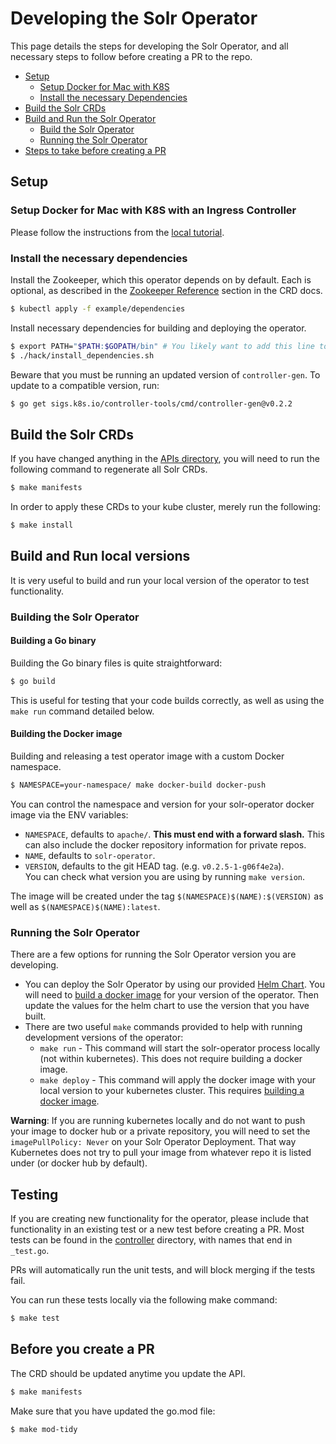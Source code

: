 # Developing the Solr Operator

This page details the steps for developing the Solr Operator, and all necessary steps to follow before creating a PR to the repo.

 - [Setup](#setup)
    - [Setup Docker for Mac with K8S](#setup-docker-for-mac-with-k8s-with-an-ingress-controller)
    - [Install the necessary Dependencies](#install-the-necessary-dependencies)
 - [Build the Solr CRDs](#build-the-solr-crds)
 - [Build and Run the Solr Operator](#build-and-run-local-versions)
    - [Build the Solr Operator](#building-the-solr-operator)
    - [Running the Solr Operator](#running-the-solr-operator)
 - [Steps to take before creating a PR](#before-you-create-a-pr)
 
## Setup

### Setup Docker for Mac with K8S with an Ingress Controller

Please follow the instructions from the [local tutorial](local_tutorial.md#setup-docker-for-mac-with-k8s).

### Install the necessary dependencies

Install the Zookeeper, which this operator depends on by default.
Each is optional, as described in the [Zookeeper Reference](solr-cloud/solr-cloud-crd.md#zookeeper-reference) section in the CRD docs.

```bash
$ kubectl apply -f example/dependencies
```

Install necessary dependencies for building and deploying the operator.
```bash
$ export PATH="$PATH:$GOPATH/bin" # You likely want to add this line to your ~/.bashrc or ~/.bash_aliases
$ ./hack/install_dependencies.sh
```

Beware that you must be running an updated version of `controller-gen`. To update to a compatible version, run:

```bash
$ go get sigs.k8s.io/controller-tools/cmd/controller-gen@v0.2.2
```

## Build the Solr CRDs

If you have changed anything in the [APIs directory](/api/v1beta1), you will need to run the following command to regenerate all Solr CRDs.

```bash
$ make manifests
```

In order to apply these CRDs to your kube cluster, merely run the following:

```bash
$ make install
```

## Build and Run local versions

It is very useful to build and run your local version of the operator to test functionality.

### Building the Solr Operator

#### Building a Go binary

Building the Go binary files is quite straightforward:

```bash
$ go build
```

This is useful for testing that your code builds correctly, as well as using the `make run` command detailed below.

#### Building the Docker image

Building and releasing a test operator image with a custom Docker namespace.

```bash
$ NAMESPACE=your-namespace/ make docker-build docker-push
```

You can control the namespace and version for your solr-operator docker image via the ENV variables:
- `NAMESPACE`, defaults to `apache/`. **This must end with a forward slash.** This can also include the docker repository information for private repos.
- `NAME`, defaults to `solr-operator`.
- `VERSION`, defaults to the git HEAD tag. (e.g. `v0.2.5-1-g06f4e2a`).  
You can check what version you are using by running `make version`.

The image will be created under the tag `$(NAMESPACE)$(NAME):$(VERSION)` as well as `$(NAMESPACE)$(NAME):latest`.


### Running the Solr Operator

There are a few options for running the Solr Operator version you are developing.

- You can deploy the Solr Operator by using our provided [Helm Chart](/helm/solr-operator/README.md).
You will need to [build a docker image](#building-the-docker-image) for your version of the operator.
Then update the values for the helm chart to use the version that you have built.
- There are two useful `make` commands provided to help with running development versions of the operator:
    - `make run` - This command will start the solr-operator process locally (not within kubernetes).
    This does not require building a docker image.
    - `make deploy` - This command will apply the docker image with your local version to your kubernetes cluster.
    This requires [building a docker image](#building-the-docker-image).
    
**Warning**: If you are running kubernetes locally and do not want to push your image to docker hub or a private repository, you will need to set the `imagePullPolicy: Never` on your Solr Operator Deployment.
That way Kubernetes does not try to pull your image from whatever repo it is listed under (or docker hub by default).

## Testing

If you are creating new functionality for the operator, please include that functionality in an existing test or a new test before creating a PR.
Most tests can be found in the [controller](/controllers) directory, with names that end in `_test.go`.

PRs will automatically run the unit tests, and will block merging if the tests fail.

You can run these tests locally via the following make command:

```bash
$ make test
```

## Before you create a PR

The CRD should be updated anytime you update the API.

```bash
$ make manifests
```


Make sure that you have updated the go.mod file:

```bash
$ make mod-tidy
```

